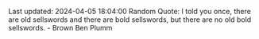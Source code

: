 Last updated: 2024-04-05 18:04:00
Random Quote: I told you once, there are old sellswords and there are bold sellswords, but there are no old bold sellswords.  -  Brown Ben Plumm